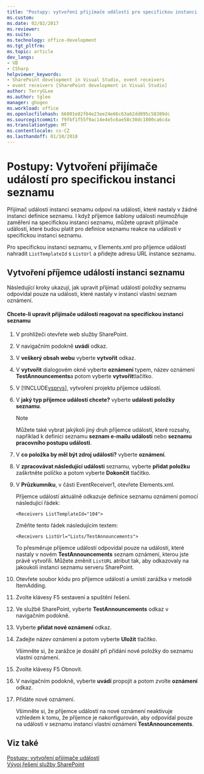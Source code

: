 ```yaml
---
title: "Postupy: vytvoření přijímače událostí pro specifickou instanci seznamu | Microsoft Docs"
ms.custom: 
ms.date: 02/02/2017
ms.reviewer: 
ms.suite: 
ms.technology: office-development
ms.tgt_pltfrm: 
ms.topic: article
dev_langs:
- VB
- CSharp
helpviewer_keywords:
- SharePoint development in Visual Studio, event receivers
- event receivers [SharePoint development in Visual Studio]
author: TerryGLee
ms.author: tglee
manager: ghogen
ms.workload: office
ms.openlocfilehash: 66801e82f64e23ee24e66c63a62dd895c58389dc
ms.sourcegitcommit: f9fbf1f55f9ac14e4e5c6ae58c30dc1800ca6cda
ms.translationtype: MT
ms.contentlocale: cs-CZ
ms.lasthandoff: 01/10/2018
---
```

# <a name="how-to-create-an-event-receiver-for-a-specific-list-instance"></a>Postupy: Vytvoření přijímače událostí pro specifickou instanci seznamu
  Přijímač událostí instanci seznamu odpoví na události, které nastaly v žádné instanci definice seznamu. I když příjemce šablony události neumožňuje zaměření na specifickou instanci seznamu, můžete upravit přijímače událostí, které budou platit pro definice seznamu reakce na události v specifickou instanci seznamu.  
  
 Pro specifickou instanci seznamu, v Elements.xml pro příjemce událostí nahradit `ListTemplateId` s `ListUrl` a přidejte adresu URL instance seznamu.  
  
## <a name="creating-a-list-instance-event-receiver"></a>Vytvoření příjemce událostí instanci seznamu  
 Následující kroky ukazují, jak upravit přijímač událostí položky seznamu odpovídal pouze na události, které nastaly v instanci vlastní seznam oznámení.  
  
#### <a name="to-modify-an-event-receiver-to-respond-to-a-specific-list-instance"></a>Chcete-li upravit přijímače událostí reagovat na specifickou instanci seznamu  
  
1.  V prohlížeči otevřete web služby SharePoint.  
  
2.  V navigačním podokně **uvádí** odkaz.  
  
3.  V **veškerý obsah webu** vyberte **vytvořit** odkaz.  
  
4.  V **vytvořit** dialogovém okně vyberte **oznámení** typem, název oznámení **TestAnnouncements**a potom vyberte **vytvořit**tlačítko.  
  
5.  V [!INCLUDE[vsprvs](../sharepoint/includes/vsprvs-md.md)], vytvoření projektu příjemce událostí.  
  
6.  V **jaký typ příjemce událostí chcete?** vyberte **události položky seznamu**.  
  
    > [!NOTE]  
    >  Můžete také vybrat jakýkoli jiný druh příjemce událostí, které rozsahy, například k definici seznamu **seznam e-mailu události** nebo **seznamu pracovního postupu události**.  
  
7.  V **co položka by měl být zdroj události?** vyberte **oznámení**.  
  
8.  V **zpracovávat následující události** seznamu, vyberte **přidat položku** zaškrtněte políčko a potom vyberte **Dokončit** tlačítko.  
  
9. V **Průzkumníku**, v části EventReceiver1, otevřete Elements.xml.  
  
     Příjemce událostí aktuálně odkazuje definice seznamu oznámení pomocí následující řádek:  
  
    ```  
    <Receivers ListTemplateId="104">  
    ```  
  
     Změňte tento řádek následujícím textem:  
  
    ```  
    <Receivers ListUrl="Lists/TestAnnouncements">  
    ```  
  
     To přesměruje příjemce událostí odpovídal pouze na události, které nastaly v novém **TestAnnouncements** seznam oznámení, kterou jste právě vytvořili. Můžete změnit `ListURL` atribut tak, aby odkazovaly na jakoukoli instanci seznamu serveru SharePoint.  
  
10. Otevřete soubor kódu pro příjemce událostí a umístí zarážka v metodě ItemAdding.  
  
11. Zvolte klávesy F5 sestavení a spuštění řešení.  
  
12. Ve službě SharePoint, vyberte **TestAnnouncements** odkaz v navigačním podokně.  
  
13. Vyberte **přidat nové oznámení** odkaz.  
  
14. Zadejte název oznámení a potom vyberte **Uložit** tlačítko.  
  
     Všimněte si, že zarážce je dosáhl při přidání nové položky do seznamu vlastní oznámení.  
  
15. Zvolte klávesy F5 Obnovit.  
  
16. V navigačním podokně, vyberte **uvádí** propojit a potom zvolte **oznámení** odkaz.  
  
17. Přidáte nové oznámení.  
  
     Všimněte si, že příjemce událostí na nové oznámení neaktivuje vzhledem k tomu, že příjemce je nakonfigurován, aby odpovídal pouze na události v seznamu instanci vlastní oznámení **TestAnnouncements**.  
  
## <a name="see-also"></a>Viz také  
 [Postupy: vytvoření přijímače událostí](../sharepoint/how-to-create-an-event-receiver.md)   
 [Vývoj řešení služby SharePoint](../sharepoint/developing-sharepoint-solutions.md)  
  
  